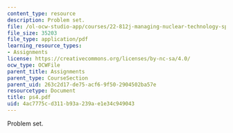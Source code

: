 ```yaml
---
content_type: resource
description: Problem set.
file: /ol-ocw-studio-app/courses/22-812j-managing-nuclear-technology-spring-2004/4ac7775cd311b93a239ae1e34c949043_ps4.pdf
file_size: 35203
file_type: application/pdf
learning_resource_types:
- Assignments
license: https://creativecommons.org/licenses/by-nc-sa/4.0/
ocw_type: OCWFile
parent_title: Assignments
parent_type: CourseSection
parent_uid: 263c2d17-de75-acf6-9f50-2904502ba57e
resourcetype: Document
title: ps4.pdf
uid: 4ac7775c-d311-b93a-239a-e1e34c949043
---
```

Problem set.